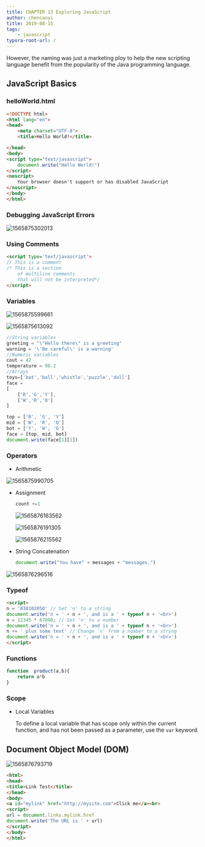 ```yaml
---
title: CHAPTER 13 Exploring JavaScript
author: chencanyi
title: 2019-08-15
tags: 
	- javascript
typora-root-url: /
---
```


However, the naming was just a marketing ploy to help the new scripting language benefit from the popularity of the Java programming language. 




## JavaScript Basics

### helloWorld.html

```html
<!DOCTYPE html>
<html lang="en">
<head>
    <meta charset="UTF-8">
    <title>Hello World!</title>

</head>
<body>
<script type="text/javascript">
    document.write("Hello World!")
</script>
<noscript>
    Your browser doesn't support or has disabled JavaScript
</noscript>
</body>
</html>
```

### Debugging JavaScript Errors 

![1565875302013](/images/CHAPTER-13-Exploring-JavaScript.assets/1565875302013.png)

### Using Comments

```html
<script type='text/javascript'>
// This is a comment
/* This is a section 
	of multiline comments
	that will not be interpreted*/
</script>
```

### Variables 

![1565875599661](/images/CHAPTER-13-Exploring-JavaScript.assets/1565875599661.png)

![1565875613092](/images/CHAPTER-13-Exploring-JavaScript.assets/1565875613092.png)

```javascript
//String variables
greeting = "\"Hello there\" is a greeting"
warning = '\'Be careful\' is a warning'
//Numeric variables
cout = 42
temperature = 98.2
//Arrays
toys=['bat','ball','whistle','puzzle','doll']
face = 
[
    ['R','G','Y'],
    ['W','R','O']
]

top = ['R', 'G', 'Y']
mid = ['W', 'R', 'O']
bot = ['Y', 'W', 'G']
face = [top, mid, bot]
document.write(face[1][1])
```

### Operators

* Arithmetic

![1565875990705](/images/CHAPTER-13-Exploring-JavaScript.assets/1565875990705.png)

* Assignment

  ```javascript
  count +=1
  ```

  ![1565876163562](/images/CHAPTER-13-Exploring-JavaScript.assets/1565876163562.png)

  ![1565876191305](/images/CHAPTER-13-Exploring-JavaScript.assets/1565876191305.png)

  ![1565876215562](/images/CHAPTER-13-Exploring-JavaScript.assets/1565876215562.png)

* String Concatenation

  ```javascript
  document.write("You have" + messages + "messages.")
  ```

  

![1565876296516](/images/CHAPTER-13-Exploring-JavaScript.assets/1565876296516.png)

### Typeof

```html
<script>
n = '838102050' // Set 'n' to a string
document.write('n = ' + n + ', and is a ' + typeof n + '<br>')
n = 12345 * 67890; // Set 'n' to a number
document.write('n = ' + n + ', and is a ' + typeof n + '<br>')
n += ' plus some text' // Change 'n' from a number to a string
document.write('n = ' + n + ', and is a ' + typeof n + '<br>')
</script>
```

### Functions

```javascript
function  product(a,b){
    return a*b
}
```

### Scope

* Local Variables

  To define a local variable that has scope only within the current function, and has not been passed as a parameter, use the `var` keyword. 

## Document Object Model (DOM)

![1565876793719](/images/CHAPTER-13-Exploring-JavaScript.assets/1565876793719.png)

```html
<html>
<head>
<title>Link Test</title>
</head>
<body>
<a id="mylink" href="http://mysite.com">Click me</a><br>
<script>
url = document.links.mylink.href
document.write('The URL is ' + url)
</script>
</body>
</html>
```

